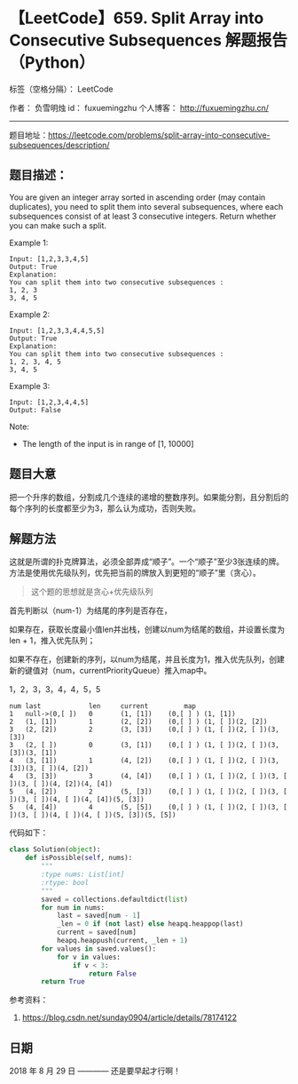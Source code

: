 # 【LeetCode】659. Split Array into Consecutive Subsequences 解题报告（Python）

标签（空格分隔）： LeetCode

作者： 		负雪明烛 
id：				fuxuemingzhu
个人博客：	http://fuxuemingzhu.cn/

---

题目地址：https://leetcode.com/problems/split-array-into-consecutive-subsequences/description/

## 题目描述：

You are given an integer array sorted in ascending order (may contain duplicates), you need to split them into several subsequences, where each subsequences consist of at least 3 consecutive integers. Return whether you can make such a split.

Example 1:

    Input: [1,2,3,3,4,5]
    Output: True
    Explanation:
    You can split them into two consecutive subsequences : 
    1, 2, 3
    3, 4, 5

Example 2:

    Input: [1,2,3,3,4,4,5,5]
    Output: True
    Explanation:
    You can split them into two consecutive subsequences : 
    1, 2, 3, 4, 5
    3, 4, 5

Example 3:

    Input: [1,2,3,4,4,5]
    Output: False

Note:

- The length of the input is in range of [1, 10000]


## 题目大意

把一个升序的数组，分割成几个连续的递增的整数序列。如果能分割，且分割后的每个序列的长度都至少为3，那么认为成功，否则失败。

## 解题方法

这就是所谓的扑克牌算法，必须全部弄成“顺子”。一个“顺子”至少3张连续的牌。方法是使用优先级队列，优先把当前的牌放入到更短的“顺子”里（贪心）。

> 这个题的思想就是贪心+优先级队列

首先判断以（num-1）为结尾的序列是否存在，

如果存在，获取长度最小值len并出栈，创建以num为结尾的数组，并设置长度为len + 1，推入优先队列；

如果不存在，创建新的序列，以num为结尾，并且长度为1，推入优先队列，创建新的键值对（num，currentPriorityQueue）推入map中。

1，2，3，3，4，4，5，5


    num	last	        len	    current	        map
    1	null->(0,[ ])	0	    (1, [1])	(0,[ ] ) (1, [1])
    2	(1, [1])	    1	    (2, [2])	(0,[ ] ) (1, [ ])(2, [2])
    3	(2, [2])	    2	    (3, [3])	(0,[ ] ) (1, [ ])(2, [ ])(3, [3])
    3	(2, [ ])	    0	    (3, [1])	(0,[ ] ) (1, [ ])(2, [ ])(3, [3])(3, [1])
    4	(3, [1])	    1	    (4, [2])	(0,[ ] ) (1, [ ])(2, [ ])(3, [3])(3, [ ])(4, [2])
    4	(3, [3])	    3	    (4, [4])	(0,[ ] ) (1, [ ])(2, [ ])(3, [ ])(3, [ ])(4, [2])(4, [4])
    5	(4, [2])	    2	    (5, [3])	(0,[ ] ) (1, [ ])(2, [ ])(3, [ ])(3, [ ])(4, [ ])(4, [4])(5, [3])
    5	(4, [4])	    4	    (5, [5])	(0,[ ] ) (1, [ ])(2, [ ])(3, [ ])(3, [ ])(4, [ ])(4, [ ])(5, [3])(5, [5])


代码如下：

```python
class Solution(object):
    def isPossible(self, nums):
        """
        :type nums: List[int]
        :rtype: bool
        """
        saved = collections.defaultdict(list)
        for num in nums:
            last = saved[num - 1]
            _len = 0 if (not last) else heapq.heappop(last)
            current = saved[num]
            heapq.heappush(current, _len + 1)
        for values in saved.values():
            for v in values:
                if v < 3:
                    return False
        return True

```

参考资料：

1. https://blog.csdn.net/sunday0904/article/details/78174122

## 日期

2018 年 8 月 29 日 ———— 还是要早起才行啊！
